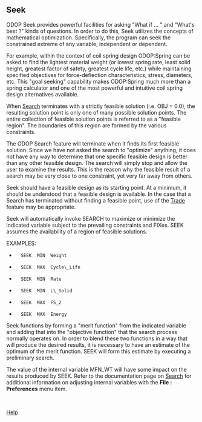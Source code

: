 ## Seek

ODOP Seek provides powerful facilities for asking  "What if ... "
and "What's best ?" kinds of questions.
In order to do this, Seek utilizes the concepts of mathematical optimization.
Specifically, the program can seek the constrained extreme of any variable, independent or dependent.

For example, within the context of coil spring design 
ODOP:Spring can be asked to find the lightest material weight 
(or lowest spring rate, least solid height, greatest factor of safety, greatest cycle life, etc.) 
while maintaining specified objectives for force-deflection characteristics, stress, diameters, etc. 
This "goal seeking" capability makes ODOP:Spring much more than a spring calculator and
one of the most powerful and intuitive coil spring design alternatives available.  
 
 When [Search](search) terminates with a strictly feasible solution (i.e.  OBJ = 0.0),
 the resulting solution point is only one of many possible solution points.
 The entire collection of feasible solution points is referred to as a
 "feasible region".  The boundaries of this region are formed by the various
 constraints.

 The ODOP Search feature will terminate when it finds its first feasible solution. 
 Since  we have not asked the search to "optimize" anything, it does not have
 any way to determine that one specific feasible design is better than any
 other feasible design.  The search will simply stop and allow the user to
 examine the results.  This is the reason why the feasible result of a
 search may be very close to one constraint, yet very far away from
 others.

 Seek should have a feasible design as its starting point. 
 At a minimum, it should be understood that a feasible design is available. 
 In the case that  a Search has terminated without finding a feasible point, 
 use of the [Trade](trade) feature may be appropriate.  

 Seek will automatically invoke SEARCH to maximize or minimize the indicated
 variable subject to the prevailing constraints and FIXes.  SEEK assumes the
 availability of a region of feasible solutions.

 EXAMPLES:
*       SEEK  MIN  Weight
*       SEEK  MAX  Cycle\_Life
*       SEEK  MIN  Rate
*       SEEK  MIN  L\_Solid
*       SEEK  MAX  FS_2
*       SEEK  MAX  Energy

Seek functions by forming a "merit function" from the indicated variable
and adding that into the "objective function" that the search process
normally operates on.  In order to blend these two functions in a way that
will produce the desired results, it is necessary to have an estimate of
the optimum of the merit function. SEEK will form this estimate by executing a
preliminary search. 

The value of the internal variable MFN_WT will have some impact on the
results produced by SEEK. 
Refer to the documentation page on [Search](search) 
for additional information on adjusting internal variables 
with the <b>File : Preferences</b> menu item.  
 
&nbsp;  

 [Help](./)
 